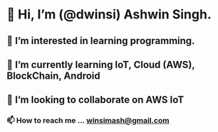 #  👋 Hi, I’m (@dwinsi) Ashwin Singh.
## 👀 I’m interested in learning programming.
## 🌱 I’m currently learning IoT, Cloud (AWS), BlockChain, Android
## 💞️ I’m looking to collaborate on AWS IoT
### 📫 How to reach me ... winsimash@gmail.com

<!---
dwinsi/dwinsi is a ✨ special ✨ repository because its `README.md` (this file) appears on your GitHub profile.
You can click the Preview link to take a look at your changes.
--->
